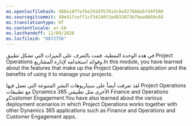 ```yaml
---
ms.openlocfilehash: 488e18f7ef6e2924fb761dc8e827666ebf49f500
ms.sourcegitcommit: 49e41fceff1cf34140f3ad833073b7bea9669c68
ms.translationtype: HT
ms.contentlocale: ar-SA
ms.lasthandoff: 12/09/2020
ms.locfileid: "6072756"
---
```

<span data-ttu-id="74ae2-101">في هذه الوحدة النمطية، قمت بالتعرف على الميزات التي تشكل تطبيق Project Operations وفوائد استخدامه لإدارة المشاريع.</span><span class="sxs-lookup"><span data-stu-id="74ae2-101">In this module, you have learned about the features that make up the Project Operations application and the benefits of using it to manage your projects.</span></span> 

<span data-ttu-id="74ae2-102">لقد تعرفت أيضاً على سيناريوهات النشر المتنوعة التي تعمل فيها Project Operations مع تطبيقات Dynamics 365 الأخرى مثل تطبيقي Finance and Operations وCustomer Engagement.</span><span class="sxs-lookup"><span data-stu-id="74ae2-102">You have also learned about the various deployment scenarios in which Project Operations works together with other Dynamics 365 applications such as Finance and Operations and Customer Engagement apps.</span></span>

